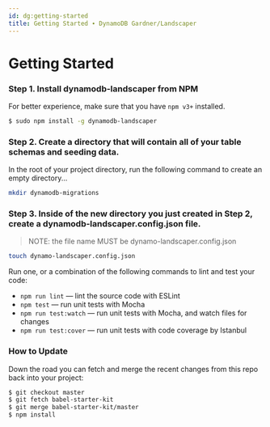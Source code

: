 ```yaml
---
id: dg:getting-started
title: Getting Started ∙ DynamoDB Gardner/Landscaper
---
```


# Getting Started

### Step 1. Install dynamodb-landscaper from NPM
For better experience, make sure that you have `npm v3+` installed.

```sh
$ sudo npm install -g dynamodb-landscaper
```

### Step 2. Create a directory that will contain all of your table schemas and seeding data.

In the root of your project directory, run the following command to create an empty directory...

```sh
mkdir dynamodb-migrations
```

### Step 3. Inside of the new directory you just created in Step 2, create a dynamodb-landscaper.config.json file.

> NOTE: the file name MUST be dynamo-landscaper.config.json

```sh
touch dynamo-landscaper.config.json
```

Run one, or a combination of the following commands to lint and test your code:

* `npm run lint`       — lint the source code with ESLint
* `npm test`           — run unit tests with Mocha
* `npm run test:watch` — run unit tests with Mocha, and watch files for changes
* `npm run test:cover` — run unit tests with code coverage by Istanbul

### How to Update

Down the road you can fetch and merge the recent changes from this repo back into your project:

```sh
$ git checkout master
$ git fetch babel-starter-kit
$ git merge babel-starter-kit/master
$ npm install
```
